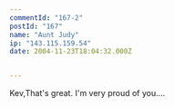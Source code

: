 ```yaml
---
commentId: "167-2"
postId: "167"
name: "Aunt Judy"
ip: "143.115.159.54"
date: 2004-11-23T18:04:32.000Z


---
```

<p>Kev,That's great. I'm very proud of you....</p>